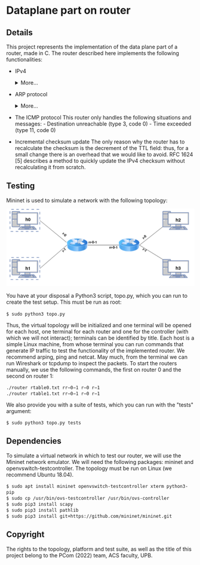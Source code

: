 # Dataplane part on router

## Details
This project represents the implementation of the data plane part of a router, made in C. The router described here implements the following functionalities:
-  IPv4

	<details>
		<summary>More...</summary>
		
		- Checking own packets
		- Checksum verification
		- TTL check and update
		- Lookup in the routing table (not linearly)
		- Update checksum
		- L2 address rewriting
		- Sending a packet on the appropriate interface.
	</details>

- ARP protocol
	<details>
		<summary>More...</summary>
		
		- Search cache
		- Save package for later
		- ARP request generation
		- Parse ARP reply
	</details>

- The ICMP protocol
	This router only handles the following situations and messages:
		- Destination unreachable (type 3, code 0)
		- Time exceeded (type 11, code 0)
- Incremental checksum update
	The only reason why the router has to recalculate the checksum is the decrement of the TTL field: thus, for a small change there is an overhead that we would like to avoid. 
	RFC 1624 [5] describes a method to quickly update the IPv4 checksum without recalculating it from scratch.

## Testing 
Mininet is used to simulate a network with the following topology:

![](md_pics/topo.png)

You have at your disposal a Python3 script, topo.py, which you can run to create the test setup. This must be run as root:

```$ sudo python3 topo.py```

Thus, the virtual topology will be initialized and one terminal will be opened for each host, one terminal for each router and one for the controller (with which we will not interact); terminals can
be identified by title. 
Each host is a simple Linux machine, from whose terminal you can run commands that generate IP traffic to test the functionality of the implemented router. We recommend arping, ping and netcat. May much, from the terminal we can run Wireshark or tcpdump to inspect the packets.
To start the routers manually, we use the following commands, the first on router 0 and the second on router 1:

```
./router rtable0.txt rr−0−1 r−0 r−1 
./router rtable1.txt rr−0−1 r−0 r−1
```

We also provide you with a suite of tests, which you can run with the "tests" argument:

```
$ sudo python3 topo.py tests
```

## Dependencies 
To simulate a virtual network in which to test our router, we will use the Mininet network emulator. We will need the following packages: mininet and openvswitch-testcontroller. The topology must be run on Linux (we recommend Ubuntu 18.04).

```
$ sudo apt install mininet openvswitch-testcontroller xterm python3-pip
$ sudo cp /usr/bin/ovs-testcontroller /usr/bin/ovs-controller
$ sudo pip3 install scapy
$ sudo pip3 install pathlib
$ sudo pip3 install git+https://github.com/mininet/mininet.git
```

## Copyright 
The rights to the topology, platform and test suite, as well as the title of this project belong to the PCom (2022) team, ACS faculty, UPB.
